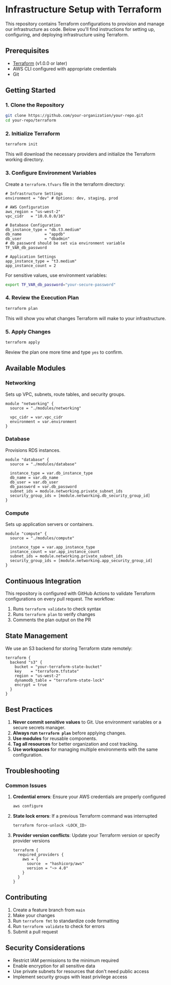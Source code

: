 # Infrastructure Setup with Terraform

This repository contains Terraform configurations to provision and manage our infrastructure as code. Below you'll find instructions for setting up, configuring, and deploying infrastructure using Terraform.

## Prerequisites

- [Terraform](https://www.terraform.io/downloads.html) (v1.0.0 or later)
- AWS CLI configured with appropriate credentials
- Git

## Getting Started

### 1. Clone the Repository

```bash
git clone https://github.com/your-organization/your-repo.git
cd your-repo/terraform
```

### 2. Initialize Terraform

```bash
terraform init
```

This will download the necessary providers and initialize the Terraform working directory.

### 3. Configure Environment Variables

Create a `terraform.tfvars` file in the terraform directory:

```hcl
# Infrastructure Settings
environment = "dev" # Options: dev, staging, prod

# AWS Configuration
aws_region = "us-west-2"
vpc_cidr   = "10.0.0.0/16"

# Database Configuration
db_instance_type = "db.t3.medium"
db_name          = "appdb"
db_user          = "dbadmin"
# db_password should be set via environment variable TF_VAR_db_password

# Application Settings
app_instance_type = "t3.medium"
app_instance_count = 2
```

For sensitive values, use environment variables:

```bash
export TF_VAR_db_password="your-secure-password"
```

### 4. Review the Execution Plan

```bash
terraform plan
```

This will show you what changes Terraform will make to your infrastructure.

### 5. Apply Changes

```bash
terraform apply
```

Review the plan one more time and type `yes` to confirm.

## Available Modules

### Networking

Sets up VPC, subnets, route tables, and security groups.

```hcl
module "networking" {
  source = "./modules/networking"
  
  vpc_cidr = var.vpc_cidr
  environment = var.environment
}
```

### Database

Provisions RDS instances.

```hcl
module "database" {
  source = "./modules/database"
  
  instance_type = var.db_instance_type
  db_name = var.db_name
  db_user = var.db_user
  db_password = var.db_password
  subnet_ids = module.networking.private_subnet_ids
  security_group_ids = [module.networking.db_security_group_id]
}
```

### Compute

Sets up application servers or containers.

```hcl
module "compute" {
  source = "./modules/compute"
  
  instance_type = var.app_instance_type
  instance_count = var.app_instance_count
  subnet_ids = module.networking.private_subnet_ids
  security_group_ids = [module.networking.app_security_group_id]
}
```

## Continuous Integration

This repository is configured with GitHub Actions to validate Terraform configurations on every pull request. The workflow:

1. Runs `terraform validate` to check syntax
2. Runs `terraform plan` to verify changes
3. Comments the plan output on the PR

## State Management

We use an S3 backend for storing Terraform state remotely:

```hcl
terraform {
  backend "s3" {
    bucket = "your-terraform-state-bucket"
    key    = "terraform.tfstate"
    region = "us-west-2"
    dynamodb_table = "terraform-state-lock"
    encrypt = true
  }
}
```

## Best Practices

1. **Never commit sensitive values** to Git. Use environment variables or a secure secrets manager.
2. **Always run `terraform plan`** before applying changes.
3. **Use modules** for reusable components.
4. **Tag all resources** for better organization and cost tracking.
5. **Use workspaces** for managing multiple environments with the same configuration.

## Troubleshooting

### Common Issues

1. **Credential errors**: Ensure your AWS credentials are properly configured
   ```bash
   aws configure
   ```

2. **State lock errors**: If a previous Terraform command was interrupted
   ```bash
   terraform force-unlock <LOCK_ID>
   ```

3. **Provider version conflicts**: Update your Terraform version or specify provider versions
   ```hcl
   terraform {
     required_providers {
       aws = {
         source  = "hashicorp/aws"
         version = "~> 4.0"
       }
     }
   }
   ```

## Contributing

1. Create a feature branch from `main`
2. Make your changes
3. Run `terraform fmt` to standardize code formatting
4. Run `terraform validate` to check for errors
5. Submit a pull request

## Security Considerations

- Restrict IAM permissions to the minimum required
- Enable encryption for all sensitive data
- Use private subnets for resources that don't need public access
- Implement security groups with least privilege access